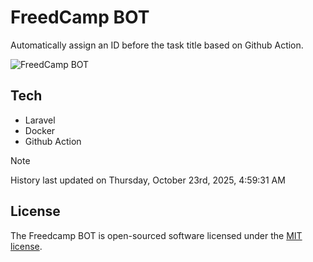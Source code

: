 # FreedCamp BOT

Automatically assign an ID before the task title based on Github Action.

![FreedCamp BOT](https://repository-images.githubusercontent.com/737932867/7d34798b-2680-471c-b089-a78a718d3d6a)

## Tech

- Laravel
- Docker
- Github Action

> [!NOTE]  
> History last updated on Thursday, October 23rd, 2025, 4:59:31 AM

## License

The Freedcamp BOT is open-sourced software licensed under the [MIT license](https://opensource.org/licenses/MIT).
